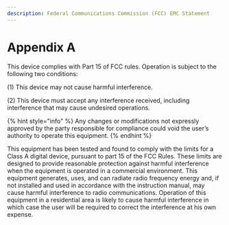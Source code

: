```yaml
---
description: Federal Communications Commission (FCC) EMC Statement
---
```


# Appendix A

This device complies with Part 15 of FCC rules. Operation is subject to the following two conditions:

\(1\) This device may not cause harmful interference.

\(2\) This device must accept any interference received, including interference that may cause undesired operations.

{% hint style="info" %}
Any changes or modifications not expressly approved by the party responsible for compliance could void the user’s authority to operate this equipment.
{% endhint %}

This equipment has been tested and found to comply with the limits for a Class A digital device, pursuant to part 15 of the FCC Rules. These limits are designed to provide reasonable protection against harmful interference when the equipment is operated in a commercial environment. This equipment generates, uses, and can radiate radio frequency energy and, if not installed and used in accordance with the instruction manual, may cause harmful interference to radio communications. Operation of this equipment in a residential area is likely to cause harmful interference in which case the user will be required to correct the interference at his own expense.  


